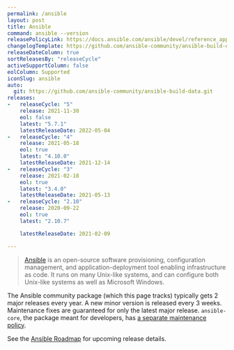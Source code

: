 ```yaml
---
permalink: /ansible
layout: post
title: Ansible
command: ansible --version
releasePolicyLink: https://docs.ansible.com/ansible/devel/reference_appendices/release_and_maintenance.html
changelogTemplate: https://github.com/ansible-community/ansible-build-data/blob/main/__RELEASE_CYCLE__/CHANGELOG-v__RELEASE_CYCLE__.rst
releaseDateColumn: true
sortReleasesBy: "releaseCycle"
activeSupportColumn: false
eolColumn: Supported
iconSlug: ansible
auto:
  git: https://github.com/ansible-community/ansible-build-data.git
releases:
-   releaseCycle: "5"
    release: 2021-11-30
    eol: false
    latest: "5.7.1"
    latestReleaseDate: 2022-05-04
-   releaseCycle: "4"
    release: 2021-05-18
    eol: true
    latest: "4.10.0"
    latestReleaseDate: 2021-12-14
-   releaseCycle: "3"
    release: 2021-02-18
    eol: true
    latest: "3.4.0"
    latestReleaseDate: 2021-05-13
-   releaseCycle: "2.10"
    release: 2020-09-22
    eol: true
    latest: "2.10.7"

    latestReleaseDate: 2021-02-09

---
```


> [Ansible](https://ansible.com) is an open-source software provisioning, configuration management, and application-deployment tool enabling infrastructure as code. It runs on many Unix-like systems, and can configure both Unix-like systems as well as Microsoft Windows.

The Ansible community package (which this page tracks) typically gets 2 major releases every year. A new minor version is released every 3 weeks. Maintenance fixes are guaranteed for only the latest major release. `ansible-core`, the package meant for developers, has [a separate maintenance policy](https://docs.ansible.com/ansible/devel/reference_appendices/release_and_maintenance.html#id14).

See the [Ansible Roadmap][roadmap] for upcoming release details.

[roadmap]: https://docs.ansible.com/ansible/latest/roadmap/ansible_roadmap_index.html
